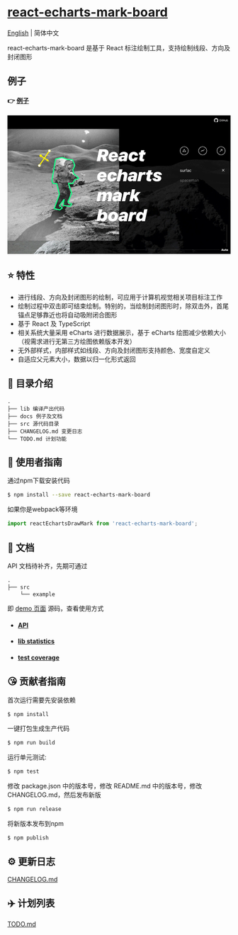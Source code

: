 # [react-echarts-mark-board](https://github.com/aute/react-echarts-mark-board)
[English](./README.md) | 简体中文

react-echarts-mark-board 是基于 React 标注绘制工具，支持绘制线段、方向及封闭图形

## 例子
#### 👉 [例子](https://aute.github.io/react-echarts-mark-board)
![demo](./demo.gif)

## ⭐️ 特性

- 进行线段、方向及封闭图形的绘制，可应用于计算机视觉相关项目标注工作
- 绘制过程中双击即可结束绘制。特别的，当绘制封闭图形时，除双击外，首尾锚点足够靠近也将自动吸附闭合图形
- 基于 React 及 TypeScript
- 相关系统大量采用 eCharts 进行数据展示，基于 eCharts 绘图减少依赖大小（视需求进行无第三方绘图依赖版本开发）
- 无外部样式，内部样式如线段、方向及封闭图形支持颜色、宽度自定义
- 自适应父元素大小，数据以归一化形式返回

## 📂 目录介绍

```
.
├── lib 编译产出代码
├── docs 例子及文档
├── src 源代码目录
├── CHANGELOG.md 变更日志
└── TODO.md 计划功能
```

## 🚀  使用者指南

通过npm下载安装代码

```bash
$ npm install --save react-echarts-mark-board
```

如果你是webpack等环境

```js
import reactEchartsDrawMark from 'react-echarts-mark-board';
```

## 📑  文档
API 文档待补齐，先期可通过

```
.
├── src
    └── example 

```
即 [demo 页面](https://aute.github.io/react-echarts-mark-board) 源码，查看使用方式

- #### [API](./api.zh-CN.md)
- #### [lib statistics](https://aute.github.io/react-echarts-mark-board/statistics)
- #### [test coverage](https://aute.github.io/react-echarts-mark-board/coverage/lcov-report/)

## 😘 贡献者指南

首次运行需要先安装依赖

```bash
$ npm install
```

一键打包生成生产代码

```bash
$ npm run build
```

运行单元测试:

```bash
$ npm test
```

修改 package.json 中的版本号，修改 README.md 中的版本号，修改 CHANGELOG.md，然后发布新版

```bash
$ npm run release
```

将新版本发布到npm

```bash
$ npm publish
```


## ⚙️ 更新日志
[CHANGELOG.md](./CHANGELOG.md)

## ✈️ 计划列表
[TODO.md](./TODO.md)

